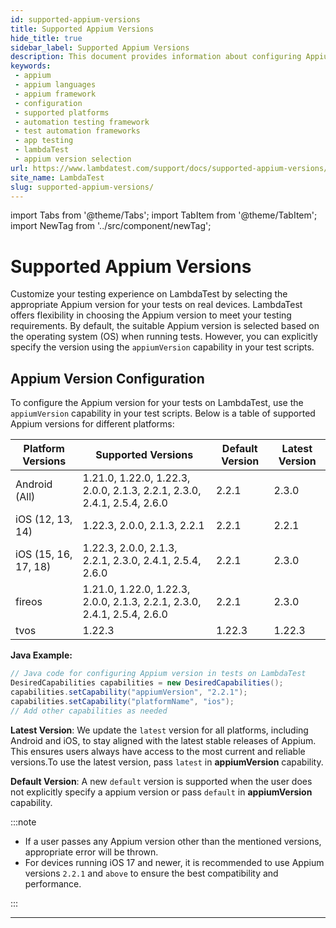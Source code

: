 ```yaml
---
id: supported-appium-versions
title: Supported Appium Versions
hide_title: true
sidebar_label: Supported Appium Versions
description: This document provides information about configuring Appium versions for tests on the LambdaTest platform and also provides list of supported versions.
keywords:
 - appium
 - appium languages
 - appium framework 
 - configuration
 - supported platforms
 - automation testing framework
 - test automation frameworks
 - app testing
 - lambdaTest 
 - appium version selection
url: https://www.lambdatest.com/support/docs/supported-appium-versions/
site_name: LambdaTest
slug: supported-appium-versions/
---
```


import Tabs from '@theme/Tabs';
import TabItem from '@theme/TabItem';
import NewTag from '../src/component/newTag';

<script type="application/ld+json"
      dangerouslySetInnerHTML={{ __html: JSON.stringify({
       "@context": "https://schema.org",
        "@type": "BreadcrumbList",
        "itemListElement": [{
          "@type": "ListItem",
          "position": 1,
          "name": "Home",
          "item": "https://www.lambdatest.com"
        },{
          "@type": "ListItem",
          "position": 2,
          "name": "Support",
          "item": "https://www.lambdatest.com/support/docs/"
        },{
          "@type": "ListItem",
          "position": 3,
          "name": "Languages and Frameworks Supported on HyperExecute ",
          "item": "https://www.lambdatest.com/support/docs/supported-appium-versions/"
        }]
      })
    }}
></script>

# Supported Appium Versions

Customize your testing experience on LambdaTest by selecting the appropriate Appium version for your tests on real devices. LambdaTest offers flexibility in choosing the Appium version to meet your testing requirements. By default, the suitable Appium version is selected based on the operating system (OS) when running tests. However, you can explicitly specify the  version using the `appiumVersion` capability in your test scripts.

## Appium Version Configuration

To configure the Appium version for your tests on LambdaTest, use the `appiumVersion` capability in your test scripts. Below is a table of supported Appium versions for different platforms:

| Platform Versions | Supported Versions                    | Default Version | Latest Version |
|--------------------|---------------------------------------|-----------------|----------------|
| Android (All)     | 1.21.0, 1.22.0, 1.22.3, 2.0.0, 2.1.3, 2.2.1, 2.3.0, 2.4.1, 2.5.4, 2.6.0 | 2.2.1 | 2.3.0          |
| iOS (12, 13, 14)  | 1.22.3, 2.0.0, 2.1.3, 2.2.1            | 2.2.1           | 2.2.1          |
| iOS (15, 16, 17, 18)  | 1.22.3, 2.0.0, 2.1.3, 2.2.1, 2.3.0, 2.4.1, 2.5.4, 2.6.0     | 2.2.1           | 2.3.0          |
| fireos |  1.21.0, 1.22.0, 1.22.3, 2.0.0, 2.1.3, 2.2.1, 2.3.0, 2.4.1, 2.5.4, 2.6.0  |  2.2.1           | 2.3.0          |
| tvos  |  1.22.3     | 1.22.3         | 1.22.3        |


**Java Example:** 
```java
// Java code for configuring Appium version in tests on LambdaTest
DesiredCapabilities capabilities = new DesiredCapabilities();
capabilities.setCapability("appiumVersion", "2.2.1");
capabilities.setCapability("platformName", "ios");
// Add other capabilities as needed
```

**Latest Version**: We update the `latest` version for all platforms, including Android and iOS, to stay aligned with the latest stable releases of Appium. This ensures users always have access to the most current and reliable versions.To use the latest version, pass `latest` in **appiumVersion** capability.

**Default Version**: A new `default` version is supported when the user does not explicitly specify a appium version or pass `default` in **appiumVersion** capability.


:::note 

- If a user passes any Appium version other than the mentioned versions, appropriate error will be thrown.
- For devices running iOS 17 and newer, it is recommended to use Appium versions `2.2.1` and `above` to ensure the best compatibility and performance.

:::


---